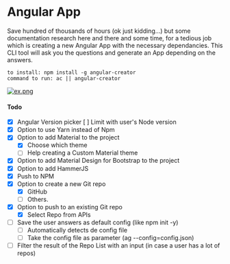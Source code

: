 # Angular App

Save hundred of thousands of hours (ok just kidding...) but some documentation research here and there and some time, for a tedious job which is creating a new Angular App with the necessary dependancies. This CLI tool will ask you the questions and generate an App depending on the answers.

```
to install: npm install -g angular-creator
command to run: ac || angular-creator
```

[![ex.png](https://i.postimg.cc/xdPgr6nR/ex.png)](https://postimg.cc/Mcv1VbcM)

#### Todo

- [x] Angular Version picker
      [ ] Limit with user's Node version
- [x] Option to use Yarn instead of Npm
- [x] Option to add Material to the project
  - [x] Choose which theme
  - [ ] Help creating a Custom Material theme
- [x] Option to add Material Design for Bootstrap to the project
- [x] Option to add HammerJS
- [x] Push to NPM
- [x] Option to create a new Git repo
  - [x] GitHub
  - [ ] Others.
- [x] Option to push to an existing Git repo
  - [x] Select Repo from APIs
- [ ] Save the user answers as default config (like npm init -y)
  - [ ] Automatically detects de config file
  - [ ] Take the config file as parameter (ag --config=config.json)
- [ ] Filter the result of the Repo List with an input (in case a user has a lot of repos)
